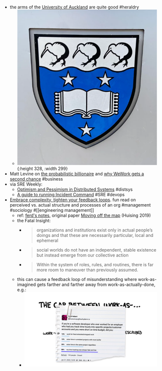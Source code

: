 - the arms of the [University of Auckland](https://www.reddit.com/r/heraldry/comments/17u0x00/arms_of_the_university_of_auckland/) are quite good #heraldry
	- ![rpkl9rzw210c1.webp](../assets/rpkl9rzw210c1_1705012998224_0.webp){:height 328, :width 299}
- Matt Levine on [the probabilistic billionaire](https://newsletterhunt.com/emails/41687) and [why WeWork gets a second chance](https://newsletterhunt.com/emails/41956) #business
- via SRE Weekly:
	- [Optimism and Pessimism in Distributed Systems](https://brooker.co.za/blog/2023/10/18/optimism.html) #distsys
	- [A guide to running Incident Command](https://argoday.medium.com/incident-command-guide-9872b51d7c94) #SRE #devops
- [Embrace complexity, tighten your feedback loops](https://ferd.ca/embrace-complexity-tighten-your-feedback-loops.html). fun read on perceived vs. actual structure and processes of an org #management #sociology #[[engineering management]]
	- ref: [ferd's notes](https://ferd.ca/notes/paper-moving-off-the-map.html), original paper [Moving off the map](https://pubsonline.informs.org/doi/abs/10.1287/orsc.2018.1277) (Huising 2019)
	- the Fatal Insight:
		- > organizations and institutions exist only in actual people’s doings and that these are necessarily particular, local and ephemeral
		- > social worlds do not have an independent, stable existence but instead emerge from our collective action
		- > Within the system of roles, rules, and routines, there is far more room to maneuver than previously assumed.
	- this can cause a feedback loop of misunderstanding where work-as-imagined gets farther and farther away from work-as-actually-done, e.g.:
		- ![08.png](../assets/08_1705013258112_0.png)